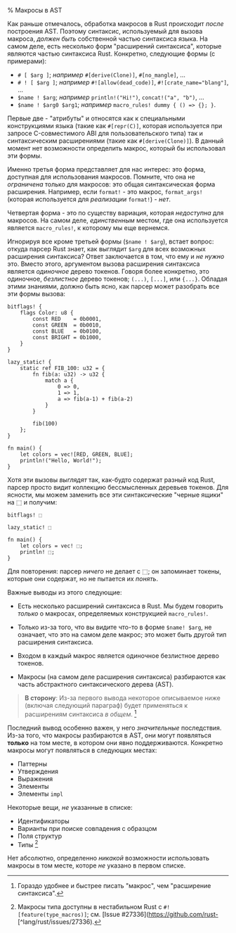 % Макросы в AST

Как раньше отмечалось, обработка макросов в Rust происходит *после* построения
AST. Поэтому синтаксис, используемый для вызова макроса, *должен быть*
собственной частью синтаксиса языка. На самом деле, есть несколько форм
"расширений синтаксиса", которые являются частью синтаксиса Rust. Конкретно,
следующие формы (с примерами):

* `# [ $arg ]`; *например* `#[derive(Clone)]`, `#[no_mangle]`, …
* `# ! [ $arg ]`; *например* `#![allow(dead_code)]`, `#![crate_name="blang"]`, …
* `$name ! $arg`; *например* `println!("Hi!")`, `concat!("a", "b")`, …
* `$name ! $arg0 $arg1`; *например* `macro_rules! dummy { () => {}; }`.

Первые две -  "атрибуты" и относятся как к специальными конструкциями языка
(такие как `#[repr(C)]`, которая используется при запросе C-совместимого ABI для
пользовательского типа) так и синтаксическим расширениями (такие как
`#[derive(Clone)]`).  В данный момент нет возможности определить макрос, который
бы использовал эти формы.

Именно третья форма представляет для нас интерес: это форма, доступная для
использования макросов. Помните, что она не *ограничена* только для макросов:
это общая синтаксическая форма расширения.  Например, если `format!` - это
макрос, `format_args!` (которая используется для  *реализации* `format!`) -
*нет*.

Четвертая форма - это по существу вариация, которая *недоступна* для макросов.
На самом деле, *единственным* местом, где она используется является
`macro_rules!`, к которому мы еще вернемся.

Игнорируя все кроме третьей формы (`$name ! $arg`), встает вопрос: откуда парсер
Rust знает, как выглядит `$arg` для всех возможных расширения синтаксиса?  Ответ
заключается в том, что ему и *не нужно* это. Вместо этого, аргументом вызова
расширения синтаксиса является *одиночное* дерево токенов. Говоря более
конкретно, это одиночное, *безлистное* дерево токенов; `(...)`, `[...]`, или
`{...}`.  Обладая этими знаниями, должно быть ясно, как парсер может разобрать
все эти формы вызова:

```ignore
bitflags! {
    flags Color: u8 {
        const RED    = 0b0001,
        const GREEN  = 0b0010,
        const BLUE   = 0b0100,
        const BRIGHT = 0b1000,
    }
}

lazy_static! {
    static ref FIB_100: u32 = {
        fn fib(a: u32) -> u32 {
            match a {
                0 => 0,
                1 => 1,
                a => fib(a-1) + fib(a-2)
            }
        }

        fib(100)
    };
}

fn main() {
    let colors = vec![RED, GREEN, BLUE];
    println!("Hello, World!");
}
```

Хотя эти вызовы *выглядят* так, как-будто содержат разный код Rust, парсер
просто видит коллекцию бессмысленных деревьев токенов. Для ясности, мы можем
заменить все эти синтаксические "черные ящики" на ⬚ и получим:

```text
bitflags! ⬚

lazy_static! ⬚

fn main() {
    let colors = vec! ⬚;
    println! ⬚;
}
```

Для повторения: парсер *ничего* не делает с ⬚; он запоминает токены, которые они
содержат, но не пытается их *понять*.

Важные выводы из этого следующие:

* Есть несколько расширений синтаксиса в Rust. Мы будем говорить *только* о
макросах, определяемых конструкцией  `macro_rules!`.

* Только из-за того, что вы видите что-то в форме `$name! $arg`, не означает,
что это на самом деле макрос; это может быть другой тип расширения синтаксиса.

* Входом в каждый макрос является одиночное безлистное дерево токенов.

* Макросы (на самом деле расширения синтаксиса) разбираются как
часть абстрактного синтаксического дерева (AST).


> **В сторону**: Из-за первого вывода некоторое описываемое ниже (включая
 следующий параграф) будет применяться к расширениям синтаксиса *в общем*. 
 [^писатель-ленив]

[^писатель-ленив]: Гораздо удобнее и быстрее писать "макрос", чем "расширение
синтаксиса".

Последний вывод особенно важен, у него  *значительные* последствия. Из-за того,
что макросы разбираются в AST, они могут появляться  **только** на том месте, в
котором они явно поддерживаются. Конкретно макросы могут появляться в следующих
местах:

* Паттерны
* Утверждения
* Выражения
* Элементы
* Элементы `impl` 

Некоторые вещи, *не* указанные в списке:

* Идентификаторы
* Варианты при поиске совпадения с образцом
* Поля структур
* Типы [^макросы-типы]

[^макросы-типы]: Макросы типа доступны в нестабильном Rust с
`#![feature(type_macros)]`; см. [Issue #27336](https://github.com/rust-
[^lang/rust/issues/27336).

Нет абсолютно, определенно *никакой* возможности использовать макросы в том
месте, которе *не* указано в первом списке.

